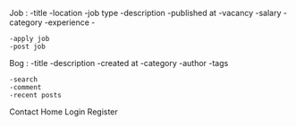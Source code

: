 Job :
    -title
    -location
    -job type
    -description
    -published at
    -vacancy
    -salary
    -category
    -experience
    -

    -apply job
    -post job


Bog :
    -title
    -description
    -created at
    -category
    -author
    -tags


    -search
    -comment
    -recent posts

Contact
Home
Login
Register